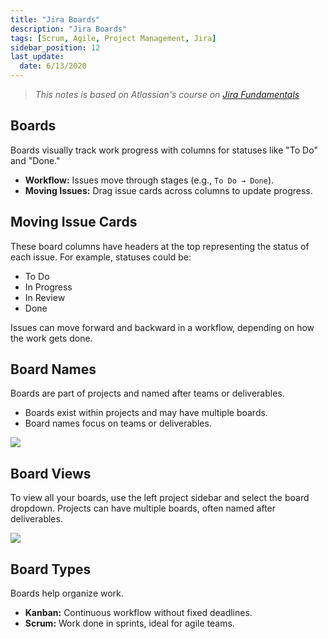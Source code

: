 ```yaml
---
title: "Jira Boards"
description: "Jira Boards"
tags: [Scrum, Agile, Project Management, Jira]
sidebar_position: 12
last_update:
  date: 6/13/2020
---
```



> *This notes is based on Atlassian's course on [Jira Fundamentals](https://community.atlassian.com/t5/Training-Certification-articles/Atlassian-University-Series-Jira-Fundamentals/ba-p/2204206)*




## Boards 

Boards visually track work progress with columns for statuses like "To Do" and "Done."

- **Workflow:** Issues move through stages (e.g., `To Do → Done`).
- **Moving Issues:** Drag issue cards across columns to update progress.

## Moving Issue Cards

These board columns have headers at the top representing the  status  of each issue. For example, statuses could be: 

- To Do
- In Progress
- In Review
- Done

Issues can move forward and backward in a workflow, depending on how the work gets done.


## Board Names

Boards are part of projects and named after teams or deliverables.

- Boards exist within projects and may have multiple boards.
- Board names focus on teams or deliverables.

<div class='img-center'>

![](/img/docs/howareboardsnamed.png)  

</div>


## Board Views

To view all your boards, use the left project sidebar and select the board dropdown. Projects can have multiple boards, often named after deliverables.

<div class='img-center'>

![](/img/docs/howtoseeyourboards.png)  

</div>



## Board Types

Boards help organize work.

- **Kanban:** Continuous workflow without fixed deadlines.
- **Scrum:** Work done in sprints, ideal for agile teams.


